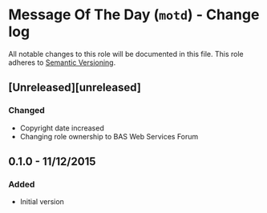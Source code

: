 # Message Of The Day (`motd`) - Change log

All notable changes to this role will be documented in this file.
This role adheres to [Semantic Versioning](http://semver.org/spec/v2.0.0.html).

## [Unreleased][unreleased]

### Changed

* Copyright date increased
* Changing role ownership to BAS Web Services Forum

## 0.1.0 - 11/12/2015

### Added

* Initial version
